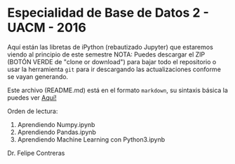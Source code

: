 # Especialidad de Base de Datos 2 - UACM - 2016

Aquí están las libretas de iPython (rebautizado Jupyter) que estaremos viendo al principio de este semestre
NOTA: Puedes descargar el ZIP (BOTÓN VERDE de "clone or download") para bajar todo el repositorio o usar la herramienta `git` para ir descargando las actualizaciones conforme se vayan generando.

Este archivo (README.md) está en el formato `markdown`, su sintaxis básica la puedes ver [Aquí!](http://www.markdowntutorial.com)

Orden de lectura:

1. Aprendiendo Numpy.ipynb
3. Aprendiendo Pandas.ipynb
2. Aprendiendo Machine Learning con Python3.ipynb

Dr. Felipe Contreras
